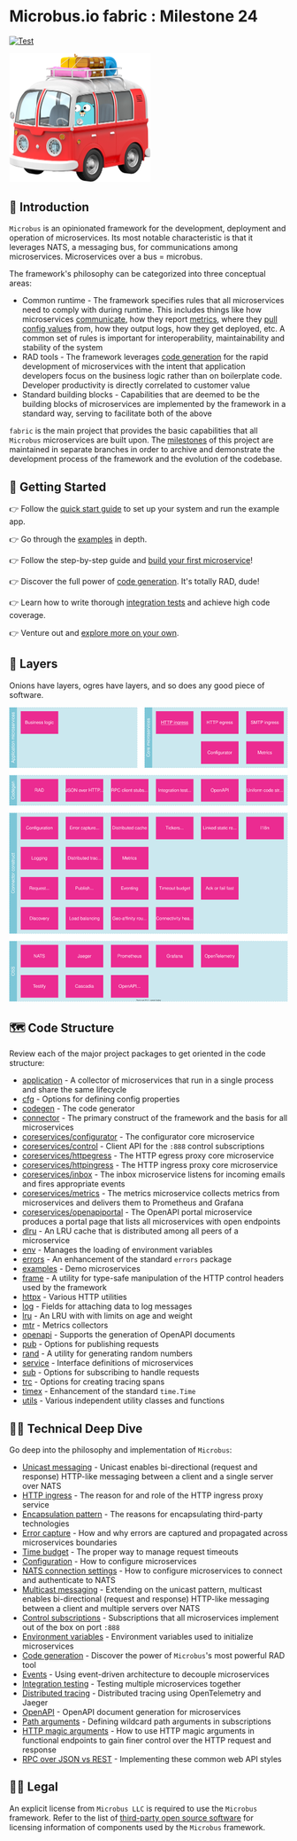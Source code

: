 # Microbus.io fabric : Milestone 24

[![Test](https://github.com/microbus-io/fabric/actions/workflows/test.yaml/badge.svg?branch=main&event=push)](https://github.com/microbus-io/fabric/actions/workflows/test.yaml)

<img src="docs/gopher-on-bus.png" width="256">

## 🚌 Introduction

`Microbus` is an opinionated framework for the development, deployment and operation of microservices. Its most notable characteristic is that it leverages NATS, a messaging bus, for communications among microservices. Microservices over a bus = microbus.

The framework's philosophy can be categorized into three conceptual areas:

* Common runtime - The framework specifies rules that all microservices need to comply with during runtime. This includes things like how microservices [communicate](./docs/tech/unicast.md), how they report [metrics](./docs/structure/coreservices-metrics.md), where they [pull config values](./docs/tech/configuration.md) from, how they output logs, how they get deployed, etc. A common set of rules is important for interoperability, maintainability and stability of the system
* RAD tools - The framework leverages [code generation](./docs/tech/codegen.md) for the rapid development of microservices with the intent that application developers focus on the business logic rather than on boilerplate code. Developer productivity is directly correlated to customer value
* Standard building blocks - Capabilities that are deemed to be the building blocks of microservices are implemented by the framework in a standard way, serving to facilitate both of the above

`fabric` is the main project that provides the basic capabilities that all `Microbus` microservices are built upon. The [milestones](./docs/milestones.md) of this project are maintained in separate branches in order to archive and demonstrate the development process of the framework and the evolution of the codebase.

## 🚦 Getting Started

👉 Follow the [quick start guide](./docs/quick-start.md) to set up your system and run the example app.

👉 Go through the [examples](./docs/structure/examples.md) in depth.

👉 Follow the step-by-step guide and [build your first microservice](./docs/first-service.md)!

👉 Discover the full power of [code generation](./docs/tech/codegen.md). It's totally RAD, dude!

👉 Learn how to write thorough [integration tests](./docs/tech/integrationtesting.md) and achieve high code coverage.

👉 Venture out and [explore more on your own](./docs/self-explore.md).

## 🧅 Layers

Onions have layers, ogres have layers, and so does any good piece of software.

<img src="./docs/readme-1.drawio.svg" width="741">
<p>

## 🗺 Code Structure

Review each of the major project packages to get oriented in the code structure:

* [application](./docs/structure/application.md) - A collector of microservices that run in a single process and share the same lifecycle
* [cfg](./docs/structure/cfg.md) - Options for defining config properties
* [codegen](./docs/structure/codegen.md) - The code generator
* [connector](./docs/structure/connector.md) - The primary construct of the framework and the basis for all microservices
* [coreservices/configurator](./docs/structure/coreservices-configurator.md) - The configurator core microservice
* [coreservices/control](./docs/structure/coreservices-control.md) - Client API for the `:888` control subscriptions
* [coreservices/httpegress](./docs/structure/coreservices-httpegress.md) - The HTTP egress proxy core microservice
* [coreservices/httpingress](./docs/structure/coreservices-httpingress.md) - The HTTP ingress proxy core microservice
* [coreservices/inbox](./docs/structure/coreservices-inbox.md) - The inbox microservice listens for incoming emails and fires appropriate events
* [coreservices/metrics](./docs/structure/coreservices-metrics.md) - The metrics microservice collects metrics from microservices and delivers them to Prometheus and Grafana
* [coreservices/openapiportal](./docs/structure/coreservices-openapiportal.md) - The OpenAPI portal microservice produces a portal page that lists all microservices with open endpoints
* [dlru](./docs/structure/dlru.md) - An LRU cache that is distributed among all peers of a microservice
* [env](./docs/structure/env.md) - Manages the loading of environment variables
* [errors](./docs/structure/errors.md) - An enhancement of the standard `errors` package
* [examples](./docs/structure/examples.md) - Demo microservices 
* [frame](./docs/structure/frame.md) - A utility for type-safe manipulation of the HTTP control headers used by the framework
* [httpx](./docs/structure/httpx.md) - Various HTTP utilities
* [log](./docs/structure/log.md) - Fields for attaching data to log messages
* [lru](./docs/structure/lru.md) - An LRU with with limits on age and weight
* [mtr](./docs/structure/mtr.md) - Metrics collectors
* [openapi](./docs/structure/openapi.md) - Supports the generation of OpenAPI documents
* [pub](./docs/structure/pub.md) - Options for publishing requests
* [rand](./docs/structure/rand.md) - A utility for generating random numbers
* [service](./docs/structure/service.md) - Interface definitions of microservices
* [sub](./docs/structure/sub.md) - Options for subscribing to handle requests
* [trc](./docs/structure/trc.md) - Options for creating tracing spans
* [timex](./docs/structure/timex.md) - Enhancement of the standard `time.Time`
* [utils](./docs/structure/utils.md) - Various independent utility classes and functions

## 👩‍💻 Technical Deep Dive

Go deep into the philosophy and implementation of `Microbus`:

* [Unicast messaging](./docs/tech/unicast.md) - Unicast enables bi-directional (request and response) HTTP-like messaging between a client and a single server over NATS
* [HTTP ingress](./docs/tech/httpingress.md) - The reason for and role of the HTTP ingress proxy service
* [Encapsulation pattern](./docs/tech/encapsulation.md) - The reasons for encapsulating third-party technologies
* [Error capture](./docs/tech/errorcapture.md) - How and why errors are captured and propagated across microservices boundaries
* [Time budget](./docs/tech/timebudget.md) - The proper way to manage request timeouts
* [Configuration](./docs/tech/configuration.md) - How to configure microservices
* [NATS connection settings](./docs/tech/natsconnection.md) - How to configure microservices to connect and authenticate to NATS
* [Multicast messaging](./docs/tech/multicast.md) - Extending on the unicast pattern, multicast enables bi-directional (request and response) HTTP-like messaging between a client and multiple servers over NATS
* [Control subscriptions](./docs/tech/controlsubs.md) - Subscriptions that all microservices implement out of the box on port `:888`
* [Environment variables](./docs/tech/envars.md) - Environment variables used to initialize microservices
* [Code generation](./docs/tech/codegen.md) - Discover the power of `Microbus`'s most powerful RAD tool
* [Events](./docs/tech/events.md) - Using event-driven architecture to decouple microservices
* [Integration testing](./docs/tech/integrationtesting.md) - Testing multiple microservices together
* [Distributed tracing](./docs/tech/distribtracing.md) - Distributed tracing using OpenTelemetry and Jaeger
* [OpenAPI](./docs/tech/openapi.md) - OpenAPI document generation for microservices
* [Path arguments](./docs/tech/patharguments.md) - Defining wildcard path arguments in subscriptions
* [HTTP magic arguments](./docs/tech/httparguments.md) - How to use HTTP magic arguments in functional endpoints to gain finer control over the HTTP request and response
* [RPC over JSON vs REST](./docs/tech/rpcvsrest.md) - Implementing these common web API styles

## 👩‍⚖️ Legal

An explicit license from `Microbus LLC` is required to use the `Microbus` framework.
Refer to the list of [third-party open source software](./docs/third-party-oss.md) for licensing information of components used by the `Microbus` framework.
